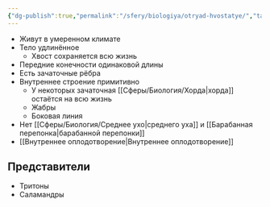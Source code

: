 ```yaml
---
{"dg-publish":true,"permalink":"/sfery/biologiya/otryad-hvostatye/","tags":["Зоология"]}
---
```


- Живут в умеренном климате
- Тело удлинённое
	- Хвост сохраняется всю жизнь
- Передние конечности одинаковой длины
- Есть зачаточные рёбра 
- Внутреннее строение примитивно
	- У некоторых зачаточная [[Сферы/Биология/Хорда\|хорда]] остаётся на всю жизнь
	- Жабры
	- Боковая линия
- Нет [[Сферы/Биология/Среднее ухо\|среднего уха]] и [[Барабанная перепонка\|барабанной перепонки]]
- [[Внутреннее оплодотворение\|Внутреннее оплодотворение]]
## Представители 
- Тритоны
- Саламандры